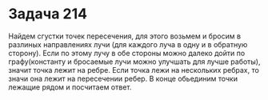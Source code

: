 # Задача 214

Найдем сгустки точек пересечения, для этого возьмем и бросим в разлиных направлениях лучи (для каждого луча в одну и в обратную сторону). Если по этому лучу в обе стороны можно далеко дойти по графу(константу и бросаемые лучи можно улучшать для лучше работы), значит точка лежит на ребре. Если точка лежи на нескольких ребрах, то значи она лежит на пересечении ребер. В конце обьединим точки лежащие рядом и посчитаем ответ.
